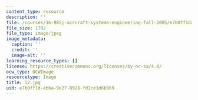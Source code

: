 ```yaml
---
content_type: resource
description: ''
file: /courses/16-885j-aircraft-systems-engineering-fall-2005/e7b0ff1dabba9e278928fd2ce1d6b969_12.jpg
file_size: 1782
file_type: image/jpeg
image_metadata:
  caption: ''
  credit: ''
  image-alt: ''
learning_resource_types: []
license: https://creativecommons.org/licenses/by-nc-sa/4.0/
ocw_type: OCWImage
resourcetype: Image
title: 12.jpg
uid: e7b0ff1d-abba-9e27-8928-fd2ce1d6b969
---
```

